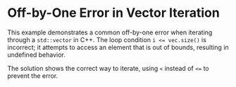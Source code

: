 # Off-by-One Error in Vector Iteration
This example demonstrates a common off-by-one error when iterating through a `std::vector` in C++.  The loop condition `i <= vec.size()` is incorrect; it attempts to access an element that is out of bounds, resulting in undefined behavior.

The solution shows the correct way to iterate, using `<` instead of `<=` to prevent the error.